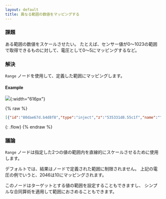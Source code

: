 ```yaml
---
layout: default
title: 異なる範囲の数値をマッピングする
---
```


### 課題

ある範囲の数値をスケールさせたい。
たとえば、センサー値が0〜1023の範囲で取得できるものに対して、電圧として0〜5にマッピングするなど。

### 解決

<code class="node">Range</code> ノードを使用して、定義した範囲にマッピングします。

#### Example

![](/images/basic/map-between-different-number-ranges.png){:width="616px"}

{% raw %}
~~~json
[{"id":"80dae67d.b4d8f8","type":"inject","z":"535331d8.55c1f","name":"","topic":"","payload":"0","payloadType":"num","repeat":"","crontab":"","once":false,"x":130,"y":380,"wires":[["81f13534.456348"]]},{"id":"81f13534.456348","type":"range","z":"535331d8.55c1f","minin":"0","maxin":"1023","minout":"0","maxout":"5","action":"clamp","round":false,"name":"","x":350,"y":420,"wires":[["e80b61d7.4b399"]]},{"id":"cb21de23.75a2f","type":"inject","z":"535331d8.55c1f","name":"","topic":"","payload":"512","payloadType":"num","repeat":"","crontab":"","once":false,"x":130,"y":420,"wires":[["81f13534.456348"]]},{"id":"342552de.255a1e","type":"inject","z":"535331d8.55c1f","name":"","topic":"","payload":"1023","payloadType":"num","repeat":"","crontab":"","once":false,"x":130,"y":460,"wires":[["81f13534.456348"]]},{"id":"e80b61d7.4b399","type":"debug","z":"535331d8.55c1f","name":"","active":true,"console":"false","complete":"false","x":550,"y":420,"wires":[]}]
~~~
{: .flow}
{% endraw %}

### 議論

<code class="node">Range</code> ノードは指定した2つの値の範囲内を直線的にスケールさせるために使用します。

デフォルトでは、結果はノードで定義された範囲に制限されません。
上記の電圧の例でいうと、2046は10にマッピングされます。

このノードはターゲットとする値の範囲を設定することもできますし、
シンプルな合同算術を適用して範囲におさめることもできます。
